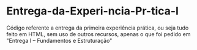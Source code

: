 # Entrega-da-Experi-ncia-Pr-tica-I
Código referente a entrega da primeira experiência prática, ou seja tudo feito em HTML, sem uso de outros recursos, apenas o que foi pedido em "Entrega I – Fundamentos e Estruturação"
